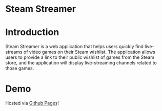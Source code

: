 # Steam Streamer

# Introduction
Steam Streamer is a web application that helps users quickly find live-streams of video games on their Steam wishlist. The application allows users to provide a link to their public wishlist of games from the Steam store, and the application will display live-streaming channels related to those games.

# Demo
Hosted via [Github Pages](https://enkemmc.github.io/steam_favorites_on_twitch/)!
